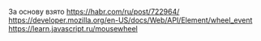За основу взято https://habr.com/ru/post/722964/
https://developer.mozilla.org/en-US/docs/Web/API/Element/wheel_event
https://learn.javascript.ru/mousewheel